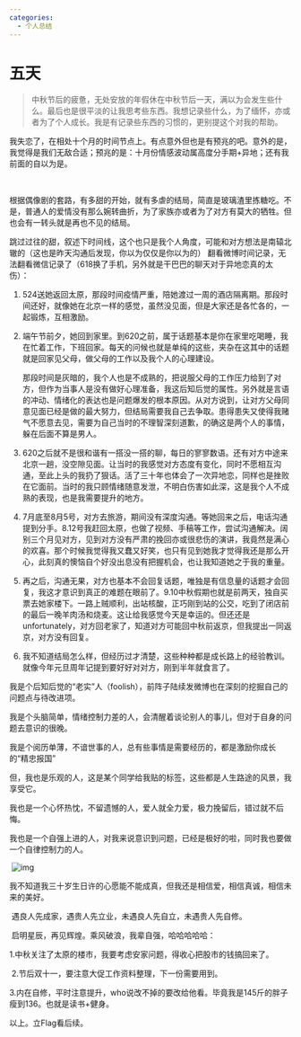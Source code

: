 ```yaml
---
categories:
  - 个人总结
---
```

# 五天

> 中秋节后的疲惫，无处安放的年假休在中秋节后一天，满以为会发生些什么。最后也是很平淡的让我思考些东西。我想记录些什么，为了缅怀，亦或者为了个人成长。我是有记录些东西的习惯的，更别提这个对我的帮助。

​	我失恋了，在相处十个月的时间节点上。有点意外但也是有预兆的吧。意外的是，我觉得是我们无敌合适；预兆的是：十月份情感波动属高度分手期+异地；还有我前面的自以为是。

​	



​	根据偶像剧的套路，有多甜的开始，就有多虐的结局，简直是玻璃渣里拣糖吃。不是，普通人的爱情没有那么婉转曲折，为了家族亦或者为了对方有莫大的牺牲。但也会有一转头就是再也不见的结局。

​	跳过过往的甜，叙述下时间线，这个也只是我个人角度，可能和对方想法是南辕北辙的（这也是昨天沟通后发现，你以为仅仅是你以为的）	翻看微博时间记录，无法翻看微信记录了（618换了手机，另外就是干巴巴的聊天对于异地恋真的太伤）：

1. 524送她返回太原，那段时间疫情严重，陪她渡过一周的酒店隔离期。那段时间还好，就像她在北京一样的感觉，虽然没见面，但是大家还是各忙各的，一起锻炼，互相激励。

2. 端午节前夕，她回到家里。到620之前，属于话题基本是你在家里吃喝睡，我在忙着工作，下班回家。每天的问候也就是单纯的这些，夹杂在这其中的话题就是回家见父母，做父母的工作以及我个人的心理建设。

   那段时间是灰暗的，我个人也是不成熟的，把说服父母的工作压力给到了对方，但作为当事人是没有做好心理准备，我这后知后觉的属性。另外就是言语的冲动、情绪化的表达也是问题爆发的根本原因。从对方说到，让对方父母同意见面已经是做的最大努力，但结局需要我自己去争取。患得患失又使得我赌气不愿意去见，需要为自己当时的不理智深刻道歉，的确这是两个人的事情，躲在后面不算是男人。

3. 620之后就不是很和谐有一搭没一搭的聊，每日的寥寥数语。还有对方中途来北京一趟，没空隙见面。让当时的我感觉对方态度有变化，同时不愿相互沟通，至此上头的我扔了狠话。活了三十年也体会了一次异地恋，同样也是挫败在它面前。当时的我只顾情绪随意发泄，不明白伤害如此深，这是我个人不成熟的表现，也是我需要提升的地方。

4. 7月底至8月5号，对方去旅游，期间没有深度沟通。等她回来之后，电话沟通提到分手。8.12号我赶回太原，也做了视频、手稿等工作，尝试沟通解决。阔别三个月见对方，见到对方没有严肃的挽回亦或很悲伤的演讲，我竟然是满心的欢喜。那个时候我觉得我又蠢又好笑，也只有见到她我才觉得我还是那么开心，此刻真的懊恼自个好没出息没有把握机会，也让我知道她之于我的重量。

5. 再之后，沟通无果，对方也基本不会回复话题，唯独是有信息量的话题才会回复，我这才意识到真正的难题在眼前了。9.10中秋假期也就是前两天，独自买票去她家楼下。一路上贼顺利，出站核酸，正巧刚到站的公交，吃到了闭店前的最后一晚羊肉汤和烧麦。这让给我感觉今天是幸运的。但还还是unfortunately，对方回老家了，知道对方可能回中秋前返京，但我提出一同返京，对方没有回复。

6. 我不知道结局怎么样，但经历过才清楚，这些种种都是成长路上的经验教训。就像今年元旦周年记提到要好好对对方，刚到半年就食言了。



​	我是个后知后觉的“老实”人（foolish），前阵子陆续发微博也在深刻的挖掘自己的问题点与待改进项。

​	我是个头脑简单，情绪控制力差的人，会清醒着谈论别人的事儿，但对于自身的问题去意识的很晚。

​    我是个阅历单薄，不谙世事的人，总有些事情是需要经历的，都是激励你成长的“精忠报国”

​    但，我也是乐观的人，这是某个同学给我贴的标签，这些都是人生路途的风景，我享受它。

​	我也是一个心怀热忱，不留遗憾的人，爱人就全力爱，极力挽留后，错过就不后悔。

​	我也是一个自强上进的人，对我来说意识到问题，已经是极好的啦，同时我也要做一个自律控制力的人。

​	![img](http://n.sinaimg.cn/sinakd20220101ac/124/w1444h1080/20220101/768f-78caf55294ab60164fc8f86f0471b2a2.jpg)

​	我不知道我三十岁生日许的心愿能不能成真，但我还是相信爱，相信真诚，相信未来的美好。

​	遇良人先成家，遇贵人先立业，未遇良人先自立，未遇贵人先自修。

​	启明星辰，再见辉煌。乘风破浪，我辈自强，哈哈哈哈哈：

​	1.中秋关注了太原的楼市，我要考虑安家问题，得收心把股市的钱搞回来了。

​	2.节后双十一，要注意大促工作资料整理，下一份需要用到。

​	3.内在自修，平时注意提升，who说改不掉的要改给他看。毕竟我是145斤的胖子瘦到136。也就是读书+健身。



以上。立Flag看后续。



